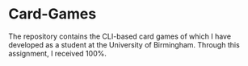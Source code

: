 # Card-Games
The repository contains the CLI-based card games of which I have developed as a student at the University of Birmingham. Through this assignment, I received 100%.
